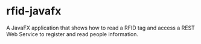 rfid-javafx
===========

A JavaFX application that shows how to read a RFID tag and access a REST Web Service to register and read people information.
